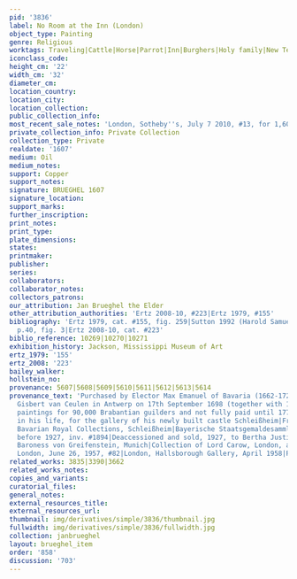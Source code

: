```yaml
---
pid: '3836'
label: No Room at the Inn (London)
object_type: Painting
genre: Religious
worktags: Traveling|Cattle|Horse|Parrot|Inn|Burghers|Holy family|New Testament|Road|Wagon
iconclass_code:
height_cm: '22'
width_cm: '32'
diameter_cm:
location_country:
location_city:
location_collection:
public_collection_info:
most_recent_sale_notes: 'London, Sotheby''s, July 7 2010, #13, for 1,609,250 pounds'
private_collection_info: Private Collection
collection_type: Private
realdate: '1607'
medium: Oil
medium_notes:
support: Copper
support_notes:
signature: BRUEGHEL 1607
signature_location:
support_marks:
further_inscription:
print_notes:
print_type:
plate_dimensions:
states:
printmaker:
publisher:
series:
collaborators:
collaborator_notes:
collectors_patrons:
our_attribution: Jan Brueghel the Elder
other_attribution_authorities: 'Ertz 2008-10, #223|Ertz 1979, #155'
bibliography: 'Ertz 1979, cat. #155, fig. 259|Sutton 1992 (Harold Samuel Collection),
  p.40, fig. 3|Ertz 2008-10, cat. #223'
biblio_reference: 10269|10270|10271
exhibition_history: Jackson, Mississippi Museum of Art
ertz_1979: '155'
ertz_2008: '223'
bailey_walker:
hollstein_no:
provenance: 5607|5608|5609|5610|5611|5612|5613|5614
provenance_text: 'Purchased by Elector Max Emanuel of Bavaria (1662-1726) either from
  Gisbert van Ceulen in Antwerp on 17th September 1698 (together with 104 other important
  paintings for 90,000 Brabantian guilders and not fully paid until 1774), or later
  in his life, for the gallery of his newly built castle Schleißheim|From 1806 in
  Bavarian Royal Collections, Schleißheim|Bayerische Staatsgemaldesammlungen, Munich,
  before 1927, inv. #1894|Deaccessioned and sold, 1927, to Bertha Justina Schedel,
  Baroness von Greifenstein, Munich|Collection of Lord Carow, London, after 1927|Sotheby''s,
  London, June 26, 1957, #82|London, Hallsborough Gallery, April 1958|Private collection'
related_works: 3835|3390|3662
related_works_notes:
copies_and_variants:
curatorial_files:
general_notes:
external_resources_title:
external_resources_url:
thumbnail: img/derivatives/simple/3836/thumbnail.jpg
fullwidth: img/derivatives/simple/3836/fullwidth.jpg
collection: janbrueghel
layout: brueghel_item
order: '858'
discussion: '703'
---
```

